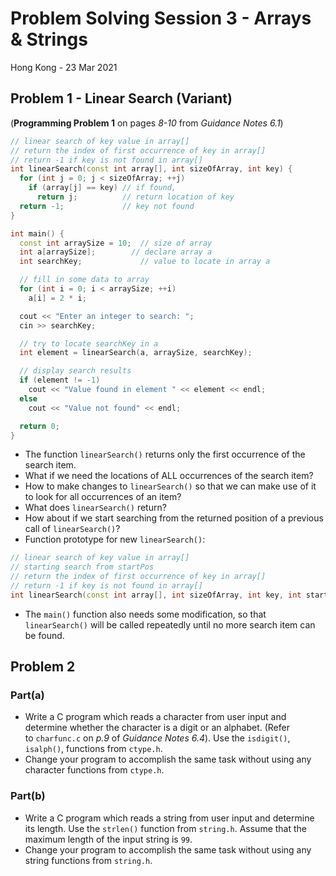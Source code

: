 # Problem Solving Session 3 - Arrays & Strings

Hong Kong - 23 Mar 2021

## Problem 1 - Linear Search (Variant)
(**Programming Problem 1** on pages *8-10* from *Guidance Notes 6.1*)
```cpp
// linear search of key value in array[]
// return the index of first occurrence of key in array[]
// return -1 if key is not found in array[]
int linearSearch(const int array[], int sizeOfArray, int key) {
  for (int j = 0; j < sizeOfArray; ++j)
    if (array[j] == key) // if found,
      return j;          // return location of key
  return -1;             // key not found
}

int main() {
  const int arraySize = 10;  // size of array
  int a[arraySize];        // declare array a
  int searchKey;             // value to locate in array a

  // fill in some data to array
  for (int i = 0; i < arraySize; ++i)
    a[i] = 2 * i;

  cout << "Enter an integer to search: ";
  cin >> searchKey; 

  // try to locate searchKey in a
  int element = linearSearch(a, arraySize, searchKey);

  // display search results
  if (element != -1)
    cout << "Value found in element " << element << endl;
  else
    cout << "Value not found" << endl;

  return 0;
}
```

- The function `linearSearch()` returns only the first occurrence of the search item.
- What if we need the locations of ALL occurrences of the search item?
- How to make changes to `linearSearch()` so that we can make use of it to look for all occurrences of an item?
- What does `linearSearch()` return?
- How about if we start searching from the returned position of a previous call of `linearSearch()`?
- Function prototype for new `linearSearch()`:
```cpp
// linear search of key value in array[]
// starting search from startPos
// return the index of first occurrence of key in array[]
// return -1 if key is not found in array[]
int linearSearch(const int array[], int sizeOfArray, int key, int startPos);
```
- The `main()` function also needs some modification, so that `linearSearch()` will be called repeatedly until no more search item can be found.

## Problem 2

### Part(a)
- Write a C program which reads a character from user input and determine whether the character is a digit or an alphabet. (Refer to `charfunc.c` on *p.9* of *Guidance Notes 6.4*). Use the `isdigit()`, `isalph()`, functions from `ctype.h`.
- Change your program to accomplish the same task without using any character functions from `ctype.h`.

### Part(b)
- Write a C program which reads a string from user input and determine its length. Use the `strlen()` function from `string.h`. Assume that the maximum length of the input string is `99`.
- Change your program to accomplish the same task without using any string functions from `string.h`.

